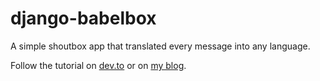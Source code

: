 # django-babelbox

A simple shoutbox app that translated every message into any language.

Follow the tutorial on [dev.to]() or on [my blog](https://bas.codes/posts/django-tutorial-babelbox).